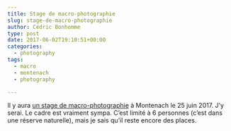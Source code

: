 ```yaml
---
title: Stage de macro-photographie
slug: stage-de-macro-photographie
author: Cédric Bonhomme
type: post
date: 2017-06-02T19:10:51+00:00
categories:
  - photography
tags:
  - macro
  - montenach
  - photography

---
```

Il y aura
[un stage de macro-photographie](http://www.maisondelanature.eu/2017/05/07/stage-de-macro-photographie-dimanche-25-juin-2017-a-14-h-30/) à Montenach le 25 juin 2017. J’y serai. Le cadre est
vraiment sympa. C’est limité à 6 personnes (c’est dans une réserve naturelle),
mais je sais qu’il reste encore des places.
